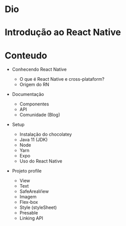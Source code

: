 # Dio
#  Introdução ao React Native



# Conteudo
  - Conhecendo  React Native
      - O que é React Native e cross-plataform?
      - Origem do RN

- Documentação
   - Componentes
   - API
   - Comunidade (Blog)

- Setup
   - Instalação do chocolatey
   - Java 11  (JDK)
   -  Node
   -  Yarn
   -  Expo
   -  Uso do React Native

- Projeto profile
   - View
   - Text
   - SafeAreaView
   - Imagem
   - Flex-box
   - Style (styleSheet)
   - Presable
   - Linking API



     

